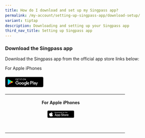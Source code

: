 ```yaml
---
title: How do I download and set up my Singpass app?
permalink: /my-account/setting-up-singpass-app/download-setup/
variant: tiptap
description: Downloading and setting up your Singpass app
third_nav_title: Setting up Singpass app
---
```

<h3>Download the Singpass app</h3>
<p>Download the Singpass app from the official app store links below:</p>
<p>For Apple iPhones</p>
<div class="isomer-image-wrapper">
<img style="width: 25%;" height="auto" width="100%" alt="download on the apple app store" src="/images/Site assets/appStore_badge_Google.png">
</div>
<table>
<tbody>
<tr>
<th rowspan="1" colspan="1">
<p>For Apple iPhones</p>
<div class="isomer-image-wrapper">
<img style="width: 25%;" height="auto" width="100%" alt="download on the apple app store" src="/images/Site assets/appStore_badge_Apple.png">
</div>
</th>
<th rowspan="1" colspan="1">
<p></p>
</th>
<th rowspan="1" colspan="1">
<p></p>
</th>
</tr>
<tr>
<td rowspan="1" colspan="1">
<p></p>
</td>
<td rowspan="1" colspan="1">
<p></p>
</td>
<td rowspan="1" colspan="1">
<p></p>
</td>
</tr>
<tr>
<td rowspan="1" colspan="1">
<p></p>
</td>
<td rowspan="1" colspan="1">
<p></p>
</td>
<td rowspan="1" colspan="1">
<p></p>
</td>
</tr>
</tbody>
</table>
<p></p>
